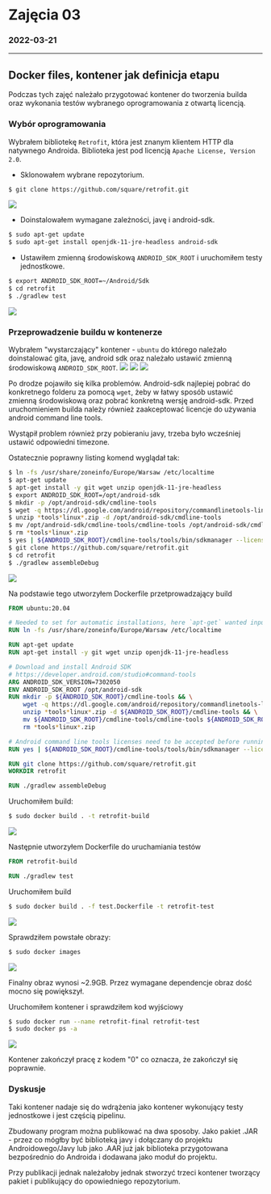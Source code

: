 # Zajęcia 03
### 2022-03-21
---

## Docker files, kontener jak definicja etapu

Podczas tych zajęć należało przygotować kontener do tworzenia builda oraz wykonania testów wybranego oprogramowania z otwartą licencją.

### Wybór oprogramowania

Wybrałem bibliotekę ```Retrofit```, która jest znanym klientem HTTP dla natywnego Androida. Biblioteka jest pod licencją ```Apache License, Version 2.0```.

* Sklonowałem wybrane repozytorium.
```bash
$ git clone https://github.com/square/retrofit.git 
```
![](1.png)
* Doinstalowałem wymagane zależności, javę i android-sdk.
```bash
$ sudo apt-get update
$ sudo apt-get install openjdk-11-jre-headless android-sdk
```
* Ustawiłem zmienną środowiskową ```ANDROID_SDK_ROOT``` i uruchomiłem testy jednostkowe.
```bash
$ export ANDROID_SDK_ROOT=~/Android/Sdk
$ cd retrofit
$ ./gradlew test
```
![](2.png)

### Przeprowadzenie buildu w kontenerze

Wybrałem "wystarczający" kontener - ```ubuntu``` do którego należało doinstalować gita, javę, android sdk oraz należało ustawić zmienną środowiskową ```ANDROID_SDK_ROOT```.
![](3.png)
![](4.png)
![](5.png)

Po drodze pojawiło się kilka problemów. Android-sdk najlepiej pobrać do konkretnego folderu za pomocą ```wget```, żeby w łatwy sposób ustawić zmienną środowiskową oraz pobrać konkretną wersję android-sdk. Przed uruchomieniem builda należy również zaakceptować licencje do używania android command line tools.

Wystąpił problem również przy pobieraniu javy, trzeba było wcześniej ustawić odpowiedni timezone.

Ostatecznie poprawny listing komend wyglądał tak:

```bash
$ ln -fs /usr/share/zoneinfo/Europe/Warsaw /etc/localtime
$ apt-get update
$ apt-get install -y git wget unzip openjdk-11-jre-headless
$ export ANDROID_SDK_ROOT=/opt/android-sdk
$ mkdir -p /opt/android-sdk/cmdline-tools
$ wget -q https://dl.google.com/android/repository/commandlinetools-linux-7302050_latest.zip
$ unzip *tools*linux*.zip -d /opt/android-sdk/cmdline-tools
$ mv /opt/android-sdk/cmdline-tools/cmdline-tools /opt/android-sdk/cmdline-tools/tools
$ rm *tools*linux*.zip
$ yes | ${ANDROID_SDK_ROOT}/cmdline-tools/tools/bin/sdkmanager --licenses
$ git clone https://github.com/square/retrofit.git
$ cd retrofit
$ ./gradlew assembleDebug
```
![](6.png)

Na podstawie tego utworzyłem Dockerfile przetprowadzający build

```Dockerfile
FROM ubuntu:20.04

# Needed to set for automatic installations, here `apt-get` wanted input for timezone
RUN ln -fs /usr/share/zoneinfo/Europe/Warsaw /etc/localtime

RUN apt-get update
RUN apt-get install -y git wget unzip openjdk-11-jre-headless

# Download and install Android SDK
# https://developer.android.com/studio#command-tools
ARG ANDROID_SDK_VERSION=7302050
ENV ANDROID_SDK_ROOT /opt/android-sdk
RUN mkdir -p ${ANDROID_SDK_ROOT}/cmdline-tools && \
    wget -q https://dl.google.com/android/repository/commandlinetools-linux-${ANDROID_SDK_VERSION}_latest.zip && \
    unzip *tools*linux*.zip -d ${ANDROID_SDK_ROOT}/cmdline-tools && \
    mv ${ANDROID_SDK_ROOT}/cmdline-tools/cmdline-tools ${ANDROID_SDK_ROOT}/cmdline-tools/tools && \
    rm *tools*linux*.zip

# Android command line tools licenses need to be accepted before running
RUN yes | ${ANDROID_SDK_ROOT}/cmdline-tools/tools/bin/sdkmanager --licenses

RUN git clone https://github.com/square/retrofit.git
WORKDIR retrofit

RUN ./gradlew assembleDebug
```

Uruchomiłem build:
```bash
$ sudo docker build . -t retrofit-build
```
![](7.png)

Następnie utworzyłem Dockerfile do uruchamiania testów

```Dockerfile
FROM retrofit-build

RUN ./gradlew test
```

Uruchomiłem build 

```bash
$ sudo docker build . -f test.Dockerfile -t retrofit-test
```
![](8.png)

Sprawdziłem powstałe obrazy:
```bash
$ sudo docker images
```
![](9.png)

Finalny obraz wynosi ~2.9GB. Przez wymagane dependencje obraz dość mocno się powiększył.

Uruchomiłem kontener i sprawdziłem kod wyjściowy
```bash
$ sudo docker run --name retrofit-final retrofit-test
$ sudo docker ps -a
```
![](10.png)

Kontener zakończył pracę z kodem "0" co oznacza, że zakończył się poprawnie.

### Dyskusje

Taki kontener nadaje się do wdrążenia jako kontener wykonujący testy jednostkowe i jest częścią pipelinu.

Zbudowany program można publikować na dwa sposoby. Jako pakiet .JAR - przez co mógłby być biblioteką javy i dołączany do projektu Androidowego/Javy lub jako .AAR już jak biblioteka przygotowana bezpośrednio do Androida i dodawana jako moduł do projektu.

Przy publikacji jednak należałoby jednak stworzyć trzeci kontener tworzący pakiet i publikujący do opowiedniego repozytorium.


